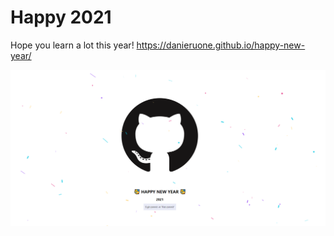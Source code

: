# Happy 2021

Hope you learn a lot this year!
https://danieruone.github.io/happy-new-year/

![Page preview](images/capture.PNG)

